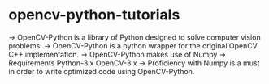 # opencv-python-tutorials
-> OpenCV-Python is a library of Python designed to solve computer vision problems.
-> OpenCV-Python is a python wrapper for the original OpenCV C++ implementation.
-> OpenCV-Python makes use of Numpy
-> Requirements
	Python-3.x
	OpenCV-3.x
-> Proficiency with Numpy is a must in order to write optimized code using OpenCV-Python.

